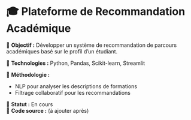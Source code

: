 # 🎓 Plateforme de Recommandation Académique  

🔹 **Objectif :** Développer un système de recommandation de parcours académiques basé sur le profil d’un étudiant.  

🔹 **Technologies :** Python, Pandas, Scikit-learn, Streamlit  

🔹 **Méthodologie :**  
- NLP pour analyser les descriptions de formations  
- Filtrage collaboratif pour les recommandations  

🚀 **Statut :** En cours  
📂 **Code source :** (à ajouter après)  
